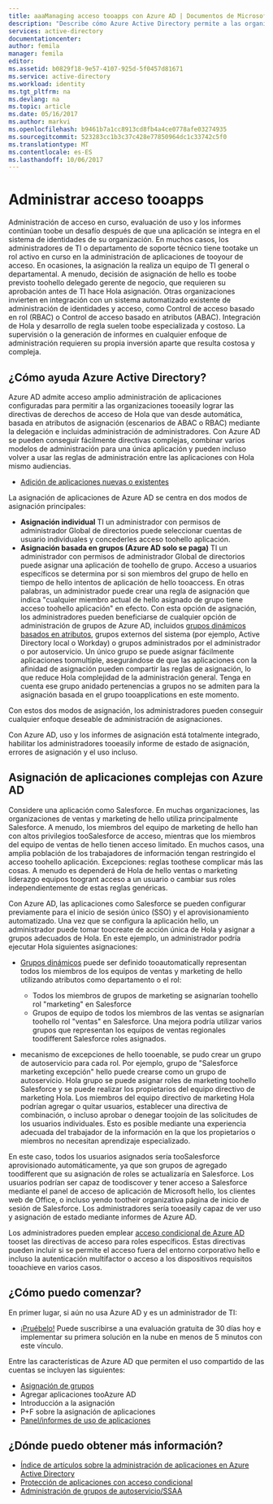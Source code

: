 ```yaml
---
title: aaaManaging acceso tooapps con Azure AD | Documentos de Microsoft
description: "Describe cómo Azure Active Directory permite a las organizaciones toospecify Hola aplicaciones toowhich cada usuario tiene acceso."
services: active-directory
documentationcenter: 
author: femila
manager: femila
editor: 
ms.assetid: b0829f18-9e57-4107-925d-5f0457d81671
ms.service: active-directory
ms.workload: identity
ms.tgt_pltfrm: na
ms.devlang: na
ms.topic: article
ms.date: 05/16/2017
ms.author: markvi
ms.openlocfilehash: b9461b7a1cc8913cd8fb4a4ce0778afe03274935
ms.sourcegitcommit: 523283cc1b3c37c428e77850964dc1c33742c5f0
ms.translationtype: MT
ms.contentlocale: es-ES
ms.lasthandoff: 10/06/2017
---
```

# <a name="managing-access-tooapps"></a>Administrar acceso tooapps
Administración de acceso en curso, evaluación de uso y los informes continúan toobe un desafío después de que una aplicación se integra en el sistema de identidades de su organización. En muchos casos, los administradores de TI o departamento de soporte técnico tiene tootake un rol activo en curso en la administración de aplicaciones de tooyour de acceso. En ocasiones, la asignación la realiza un equipo de TI general o departamental. A menudo, decisión de asignación de hello es toobe previsto toohello delegado gerente de negocio, que requieren su aprobación antes de TI hace Hola asignación.  Otras organizaciones invierten en integración con un sistema automatizado existente de administración de identidades y acceso, como Control de acceso basado en rol (RBAC) o Control de acceso basado en atributos (ABAC). Integración de Hola y desarrollo de regla suelen toobe especializada y costoso. La supervisión o la generación de informes en cualquier enfoque de administración requieren su propia inversión aparte que resulta costosa y compleja.

## <a name="how-does-azure-active-directory-help"></a>¿Cómo ayuda Azure Active Directory?
 Azure AD admite acceso amplio administración de aplicaciones configuradas para permitir a las organizaciones tooeasily lograr las directivas de derechos de acceso de Hola que van desde automática, basada en atributos de asignación (escenarios de ABAC o RBAC) mediante la delegación e incluidas administración de administradores. Con Azure AD se pueden conseguir fácilmente directivas complejas, combinar varios modelos de administración para una única aplicación y pueden incluso volver a usar las reglas de administración entre las aplicaciones con Hola mismo audiencias.

* [Adición de aplicaciones nuevas o existentes](active-directory-sso-integrate-saas-apps.md)

 La asignación de aplicaciones de Azure AD se centra en dos modos de asignación principales:

* **Asignación individual** TI un administrador con permisos de administrador Global de directorios puede seleccionar cuentas de usuario individuales y concederles acceso toohello aplicación.
* **Asignación basada en grupos (Azure AD solo se paga)** TI un administrador con permisos de administrador Global de directorios puede asignar una aplicación de toohello de grupo. Acceso a usuarios específicos se determina por si son miembros del grupo de hello en tiempo de hello intentos de aplicación de hello tooaccess. En otras palabras, un administrador puede crear una regla de asignación que indica "cualquier miembro actual de hello asignado de grupo tiene acceso toohello aplicación" en efecto. Con esta opción de asignación, los administradores pueden beneficiarse de cualquier opción de administración de grupos de Azure AD, incluidos [grupos dinámicos basados en atributos](active-directory-accessmanagement-manage-groups.md), grupos externos del sistema (por ejemplo, Active Directory local o Workday) o grupos administrados por el administrador o por autoservicio. Un único grupo se puede asignar fácilmente aplicaciones toomultiple, asegurándose de que las aplicaciones con la afinidad de asignación pueden compartir las reglas de asignación, lo que reduce Hola complejidad de la administración general. Tenga en cuenta ese grupo anidado pertenencias a grupos no se admiten para la asignación basada en el grupo tooapplications en este momento.

Con estos dos modos de asignación, los administradores pueden conseguir cualquier enfoque deseable de administración de asignaciones.

Con Azure AD, uso y los informes de asignación está totalmente integrado, habilitar los administradores tooeasily informe de estado de asignación, errores de asignación y el uso incluso.

## <a name="complex-application-assignment-with-azure-ad"></a>Asignación de aplicaciones complejas con Azure AD
Considere una aplicación como Salesforce. En muchas organizaciones, las organizaciones de ventas y marketing de hello utiliza principalmente Salesforce. A menudo, los miembros del equipo de marketing de hello han con altos privilegios tooSalesforce de acceso, mientras que los miembros del equipo de ventas de hello tienen acceso limitado. En muchos casos, una amplia población de los trabajadores de información tengan restringido el acceso toohello aplicación. Excepciones: reglas toothese complicar más las cosas. A menudo es dependerá de Hola de hello ventas o marketing liderazgo equipos toogrant acceso a un usuario o cambiar sus roles independientemente de estas reglas genéricas.

Con Azure AD, las aplicaciones como Salesforce se pueden configurar previamente para el inicio de sesión único (SSO) y el aprovisionamiento automatizado. Una vez que se configura la aplicación hello, un administrador puede tomar toocreate de acción única de Hola y asignar a grupos adecuados de Hola. En este ejemplo, un administrador podría ejecutar Hola siguientes asignaciones:

* [Grupos dinámicos](active-directory-accessmanagement-manage-groups.md) puede ser definido tooautomatically representan todos los miembros de los equipos de ventas y marketing de hello utilizando atributos como departamento o el rol:
  
  * Todos los miembros de grupos de marketing se asignarían toohello rol "marketing" en Salesforce
  * Grupos de equipo de todos los miembros de las ventas se asignarían toohello rol "ventas" en Salesforce. Una mejora podría utilizar varios grupos que representan los equipos de ventas regionales toodifferent Salesforce roles asignados.
* mecanismo de excepciones de hello tooenable, se pudo crear un grupo de autoservicio para cada rol. Por ejemplo, grupo de "Salesforce marketing excepción" hello puede crearse como un grupo de autoservicio. Hola grupo se puede asignar roles de marketing toohello Salesforce y se puede realizar los propietarios del equipo directivo de marketing Hola. Los miembros del equipo directivo de marketing Hola podrían agregar o quitar usuarios, establecer una directiva de combinación, o incluso aprobar o denegar toojoin de las solicitudes de los usuarios individuales. Esto es posible mediante una experiencia adecuada del trabajador de la información en la que los propietarios o miembros no necesitan aprendizaje especializado.

En este caso, todos los usuarios asignados sería tooSalesforce aprovisionado automáticamente, ya que son grupos de agregado toodifferent que su asignación de roles se actualizaría en Salesforce. Los usuarios podrían ser capaz de toodiscover y tener acceso a Salesforce mediante el panel de acceso de aplicación de Microsoft hello, los clientes web de Office, o incluso yendo tootheir organizativa página de inicio de sesión de Salesforce. Los administradores sería tooeasily capaz de ver uso y asignación de estado mediante informes de Azure AD.

Los administradores pueden emplear [acceso condicional de Azure AD](active-directory-conditional-access.md) tooset las directivas de acceso para roles específicos. Estas directivas pueden incluir si se permite el acceso fuera del entorno corporativo hello e incluso la autenticación multifactor o acceso a los dispositivos requisitos tooachieve en varios casos.

## <a name="how-can-i-get-started"></a>¿Cómo puedo comenzar?
En primer lugar, si aún no usa Azure AD y es un administrador de TI:

* [¡Pruébelo!](https://azure.microsoft.com/trial/get-started-active-directory/) Puede suscribirse a una evaluación gratuita de 30 días hoy e implementar su primera solución en la nube en menos de 5 minutos con este vínculo.

Entre las características de Azure AD que permiten el uso compartido de las cuentas se incluyen las siguientes:

* [Asignación de grupos](active-directory-accessmanagement-self-service-group-management.md)
* Agregar aplicaciones tooAzure AD
* Introducción a la asignación
* P+F sobre la asignación de aplicaciones
* [Panel/informes de uso de aplicaciones](active-directory-passwords-get-insights.md)

## <a name="where-can-i-learn-more"></a>¿Dónde puedo obtener más información?
* [Índice de artículos sobre la administración de aplicaciones en Azure Active Directory](active-directory-apps-index.md)
* [Protección de aplicaciones con acceso condicional](active-directory-conditional-access.md)
* [Administración de grupos de autoservicio/SSAA](active-directory-accessmanagement-self-service-group-management.md)

